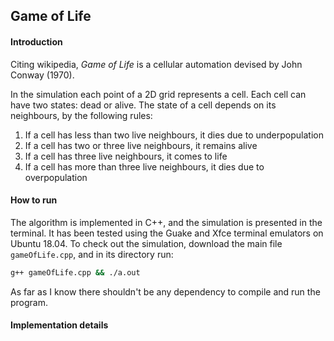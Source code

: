 ## Game of Life

#### Introduction
Citing wikipedia, _Game of Life_ is a cellular automation devised by John Conway
(1970).

In the simulation each point of a 2D grid represents a cell.  Each cell can have
two states: dead or alive.  The state of a cell depends on its neighbours, by
the following rules:
1. If a cell has less than two live neighbours, it dies due to underpopulation
2. If a cell has two or three live neighbours, it remains alive
3. If a cell has three live neighbours, it comes to life
4. If a cell has more than three live neighbours, it dies due to overpopulation

#### How to run
The algorithm is implemented in C++, and the simulation is presented in
the terminal. It has been tested using the Guake and Xfce terminal emulators on
Ubuntu 18.04.
To check out the simulation, download the main file `gameOfLife.cpp`, and in its
directory run:
```bash
g++ gameOfLife.cpp && ./a.out
```
As far as I know there shouldn't be any dependency to compile and run the
program.

#### Implementation details
